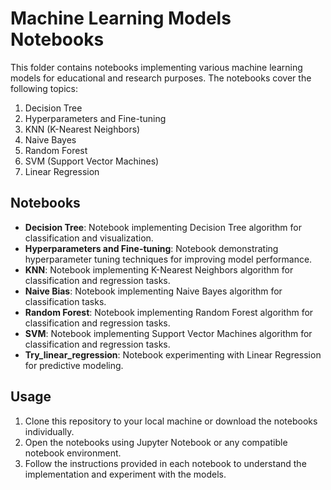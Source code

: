 # Machine Learning Models Notebooks

This folder contains notebooks implementing various machine learning models for educational and research purposes. The notebooks cover the following topics:

1. Decision Tree
2. Hyperparameters and Fine-tuning
3. KNN (K-Nearest Neighbors)
4. Naive Bayes
5. Random Forest
6. SVM (Support Vector Machines)
7. Linear Regression

## Notebooks

- **Decision Tree**: Notebook implementing Decision Tree algorithm for classification and visualization.
- **Hyperparameters and Fine-tuning**: Notebook demonstrating hyperparameter tuning techniques for improving model performance.
- **KNN**: Notebook implementing K-Nearest Neighbors algorithm for classification and regression tasks.
- **Naive Bias**: Notebook implementing Naive Bayes algorithm for classification tasks.
- **Random Forest**: Notebook implementing Random Forest algorithm for classification and regression tasks.
- **SVM**: Notebook implementing Support Vector Machines algorithm for classification and regression tasks.
- **Try_linear_regression**: Notebook experimenting with Linear Regression for predictive modeling.

## Usage

1. Clone this repository to your local machine or download the notebooks individually.
2. Open the notebooks using Jupyter Notebook or any compatible notebook environment.
3. Follow the instructions provided in each notebook to understand the implementation and experiment with the models.


